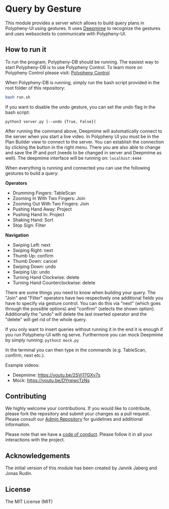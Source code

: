 # Query by Gesture

This module provides a server which allows to build query plans in Polypheny-UI using gestures. It uses [Deepmime](http://deepmime.org) to recognize the gestures and uses websockets to communicate with Polypheny-UI.

## How to run it
To run the program, Polypheny-DB should be running. The easiest way to start Polypheny-DB is to use Polypheny Control. To learn more on Polypheny Control please visit: [Polypheny Control](https://github.com/polypheny/Polypheny-Control)

When Polypheny-DB is running, simply run the bash script provided in the root folder of this repository:

```bash
bash run.sh
```

If you want to disable the undo gesture, you can set the undo flag in the bash script:

```
python3 server.py [--undo {True, False}]
```

After running the command above, Deepmime will automatically connect to
the server when you start a live video. In Polypheny UI you must be in the Plan
Builder view to connect to the server. You can establish the connection by clicking
the button in the right menu. There you are also able to
change and save the IP and port (needs to be changed in server
and Deepmime as well). The deepmime interface will be running on:
`localhost:4444`

When everything is running and connected you can use the following gestures
to build a query:

**Operators**
- Drumming Fingers: TableScan
- Zooming In With Two Fingers: Join
- Zooming Out With Two Fingers: Join
- Pushing Hand Away: Project
- Pushing Hand In: Project
- Shaking Hand: Sort
- Stop Sign: Filter

**Navigation**
- Swiping Left: next
- Swiping Right: next
- Thumb Up: confirm
- Thumb Down: cancel
- Swiping Down: undo
- Swiping Up: undo
- Turning Hand Clockwise: delete
- Turning Hand Counterclockwise: delete

There are some things you need to know when building your query. The "Join"
and "Filter" operators have two respectively one additional fields you have to
specify via gesture control. You can do this via "next" (which goes through
the possible options) and "confirm" (selects the shown option). Additionally the
"undo" will delete the last inserted operator and the "delete" will get rid of the
whole query.

If you only want to insert queries without running it in the end it is enough if
you run Polypheny-UI with ng serve. Furthermore you can mock Deepmime by
simply running: `python3 mock.py`

In the terminal you can then type in the commands (e.g. TableScan, confirm,
next etc.).

Example videos:

* Deepmime: https://youtu.be/2SVj17GXv7s
* Mock: https://youtu.be/DYrqiwcTzNs


## Contributing
We highly welcome your contributions. If you would like to contribute, please fork the repository and submit your changes as a pull request. Please consult our [Admin Repository](https://github.com/polypheny/Admin) for guidelines and additional information.

Please note that we have a [code of conduct](https://github.com/polypheny/Admin/blob/master/CODE_OF_CONDUCT.md). Please follow it in all your interactions with the project. 


## Acknowledgements
The initial version of this module has been created by Jannik Jaberg and Jonas Rudin.


## License
The MIT License (MIT)
